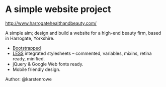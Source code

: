 # A simple website project

http://www.harrogatehealthandbeauty.com/

A simple aim; design and build a website for a high-end beauty firm, based in Harrogate, Yorkshire.

* [Bootstrapped](http://getbootstrap.com/)
* [LESS](http://lesscss.org/) integrated stylesheets – commented, variables, mixins, retina ready, minified.
* jQuery & Google Web fonts ready.
* Mobile friendly design.

Author: @karstenrowe